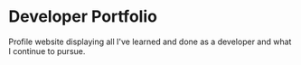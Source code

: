 # Developer Portfolio
Profile
website displaying all I've learned and done as a developer and what I continue to pursue.
